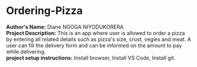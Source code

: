 # Ordering-Pizza

<b>Author's Name:</b> Diane NGOGA NIYODUKORERA<br>
<b>Project Description:</b> This is an app where user is allowed to order a pizza by entering all related details such as pizza's size, crust, vegies and meat. A user can fill the delivery form and can be informed on the amount to pay while delivering.<br>
<b>project setup instructions:</b> Install browser, Install VS Code, Install git.<br>



